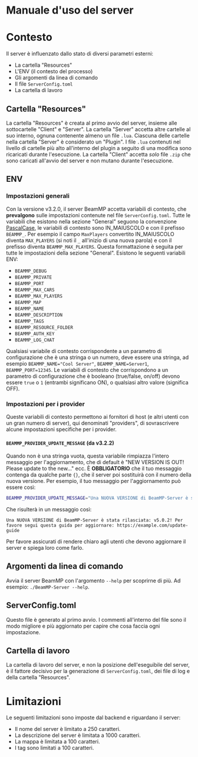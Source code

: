 # Manuale d'uso del server

# Contesto

Il server è influenzato dallo stato di diversi parametri esterni:

- La cartella "Resources"
- L'ENV (il contesto del processo)
- Gli argomenti da linea di comando
- Il file `ServerConfig.toml`
- La cartella di lavoro

## Cartella "Resources"

La cartella "Resources" è creata al primo avvio del server, insieme alle sottocartelle "Client" e "Server".
La cartella "Server" accetta altre cartelle al suo interno, ognuna contenente almeno un file `.lua`. Ciascuna delle cartelle nella cartella "Server" è considerato un "Plugin". I file `.lua` contenuti nel livello di cartelle più alto all'interno del plugin a seguito di una modifica sono ricaricati durante l'esecuzione.
La cartella "Client" accetta *solo* file `.zip` che sono caricati all'avvio del server e non mutano durante l'esecuzione.

## ENV

### Impostazioni generali

Con la versione v3.2.0, il server BeamMP accetta variabili di contesto, che **prevalgono** sulle impostazioni contenute nel file `ServerConfig.toml`. Tutte le variabili che esistono nella sezione "General" seguono la convenzione [PascalCase](https://it.wikipedia.org/wiki/Notazione_a_cammello), le variabili di contesto sono IN_MAIUSCOLO e con il prefisso `BEAMMP_`. Per esempio il campo `MaxPlayers` convertito IN_MAIUSCOLO diventa `MAX_PLAYERS` (si noti il `_` all'inizio di una nuova parola) e con il prefisso diventa `BEAMMP_MAX_PLAYERS`. Questa formattazione è seguita per tutte le impostazioni della sezione "General". Esistono le seguenti variabili ENV:

- `BEAMMP_DEBUG`
- `BEAMMP_PRIVATE`
- `BEAMMP_PORT`
- `BEAMMP_MAX_CARS`
- `BEAMMP_MAX_PLAYERS`
- `BEAMMP_MAP`
- `BEAMMP_NAME`
- `BEAMMP_DESCRIPTION`
- `BEAMMP_TAGS`
- `BEAMMP_RESOURCE_FOLDER`
- `BEAMMP_AUTH_KEY`
- `BEAMMP_LOG_CHAT`

Qualsiasi variabile di contesto corrispondente a un parametro di configurazione che è una stringa o un numero, deve essere una stringa, ad esempio `BEAMMP_NAME="Cool Server"`, `BEAMMP_NAME=Server1`, `BEAMMP_PORT=12345`.
Le variabili di contesto che corrispondono a un parametro di configurazione che è booleano (true/false, on/off) devono essere `true` o `1` (entrambi significano ON), o qualsiasi altro valore (significa OFF).

### Impostazioni per i provider

Queste variabili di contesto permettono ai fornitori di host (e altri utenti con un gran numero di server), qui denominati "providers", di sovrascrivere alcune impostazioni specifiche per i provider.

#### `BEAMMP_PROVIDER_UPDATE_MESSAGE` (da v3.2.2)

Quando non è una stringa vuota, questa variabile rimpiazza l'intero messaggio per l'aggiornamento, che di default è "NEW VERSION IS OUT! Please update to the new..." ecc.
È **OBBLIGATORIO** che il tuo messaggio contenga da qualche parte `{}`, che il server poi sostituirà con il numero della nuova versione. Per esempio, il tuo messaggio per l'aggiornamento può essere così:
```sh
BEAMMP_PROVIDER_UPDATE_MESSAGE="Una NUOVA VERSIONE di BeamMP-Server è stata rilasciata: {}! Per favore segui questa guida per aggiornare: https://example.com/update-guide"
```
Che risulterà in un messaggio così:
```
Una NUOVA VERSIONE di BeamMP-Server è stata rilasciata: v5.0.2! Per favore segui questa guida per aggiornare: https://example.com/update-guide
```

Per favore assicurati di rendere chiaro agli utenti che devono aggiornare il server e spiega loro come farlo.

## Argomenti da linea di comando

Avvia il server BeamMP con l'argomento `--help` per scoprirne di più. Ad esempio: `./BeamMP-Server --help`.

## ServerConfig.toml

Questo file è generato al primo avvio. I commenti all'interno del file sono il modo migliore e più aggiornato per capire che cosa faccia ogni impostazione.

## Cartella di lavoro

La cartella di lavoro del server, e non la posizione dell'eseguibile del server, è il fattore decisivo per la generazione di `ServerConfig.toml`, dei file di log e della cartella "Resources".

# Limitazioni

Le seguenti limitazioni sono imposte dal backend e riguardano il server:

- Il nome del server è limitato a 250 caratteri.
- La descrizione del server è limitata a 1000 caratteri.
- La mappa è limitata a 100 caratteri.
- I tag sono limitati a 100 caratteri.
